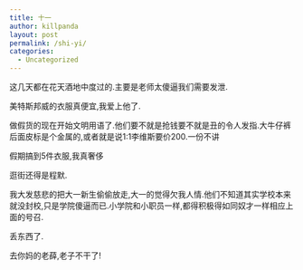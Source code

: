```yaml
---
title: 十一
author: killpanda
layout: post
permalink: /shi-yi/
categories:
  - Uncategorized
---
```

这几天都在花天酒地中度过的.主要是老师太傻逼我们需要发泄.

美特斯邦威的衣服真便宜,我爱上他了.

做假货的现在开始文明用语了.他们要不就是抢钱要不就是丑的令人发指.大牛仔裤后面皮标是个金属的,或者就是说1:1李维斯要价200.一份不讲

假期搞到5件衣服,我真奢侈

逛街还得是程默.

我大发慈悲的把大一新生偷偷放走,大一的觉得欠我人情.他们不知道其实学校本来就没封校,只是学院傻逼而已.小学院和小职员一样,都得积极得如同奴才一样相应上面的号召.
 
丢东西了.

去你妈的老薛,老子不干了!